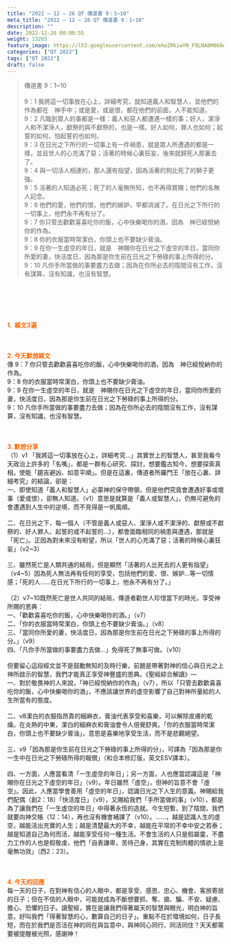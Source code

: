```yaml
---
title: "2022 – 12 – 26 QT 傳道書 9：1~10"
meta_title: "2022 – 12 – 26 QT 傳道書 9：1~10"
description: ""
date: 2022-12-26 00:00:55
weight: 13265
feature_image: https://lh3.googleusercontent.com/ehoZRkiwYN_F9LNA8M068AYxt73EavCZno-PD1cJRuf5BbSkQVUWr3gNEbt5kSs28Pb_Elg17kSrtf9ybWvojWoMV6I4tPM3vGRGDq6GkKkPdL2Gut4QAIw4-uykKUAtNiKgQKntvsU=w800
categories: ["QT 2022"]
tags: ["QT 2022"]
draft: false
---
```


<blockquote>傳道書 9：1~10<br />
<br />
9：1 我將這一切事放在心上，詳細考究，就知道義人和智慧人，並他們的作為都在　神手中；或是愛，或是恨，都在他們的前面，人不能知道。<br />
9：2 凡臨到眾人的事都是一樣：義人和惡人都遭遇一樣的事；好人，潔淨人和不潔淨人，獻祭的與不獻祭的，也是一樣。好人如何，罪人也如何；起誓的如何，怕起誓的也如何。<br />
9：3 在日光之下所行的一切事上有一件禍患，就是眾人所遭遇的都是一樣，並且世人的心充滿了惡；活著的時候心裏狂妄，後來就歸死人那裏去了。<br />
9：4 與一切活人相連的，那人還有指望，因為活著的狗比死了的獅子更強。<br />
9：5 活著的人知道必死；死了的人毫無所知，也不再得賞賜；他們的名無人記念。<br />
9：6 他們的愛，他們的恨，他們的嫉妒，早都消滅了。在日光之下所行的一切事上，他們永不再有分了。<br />
9：7 你只管去歡歡喜喜吃你的飯，心中快樂喝你的酒，因為　神已經悅納你的作為。<br />
9：8 你的衣服當時常潔白，你頭上也不要缺少膏油。<br />
9：9 在你一生虛空的年日，就是　神賜你在日光之下虛空的年日，當同你所愛的妻，快活度日，因為那是你生前在日光之下勞碌的事上所得的分。<br />
9：10 凡你手所當做的事要盡力去做；因為在你所必去的陰間沒有工作，沒有謀算，沒有知識，也沒有智慧。</blockquote><br />
&nbsp;<br />
<br />
&nbsp;<br />
<br />
<span style="color: #ff6600;"><strong>1.  經文3遍</strong></span><br />
<br />
&nbsp;<br />
<br />
<span style="color: #ff6600;"><strong>2. 今天默想經文<br />
</strong></span>傳 9：7 你只管去歡歡喜喜吃你的飯，心中快樂喝你的酒，因為　神已經悅納你的作為。<br />
9：8 你的衣服當時常潔白，你頭上也不要缺少膏油。<br />
9：9 在你一生虛空的年日，就是　神賜你在日光之下虛空的年日，當同你所愛的妻，快活度日，因為那是你生前在日光之下勞碌的事上所得的分。<br />
9：10 凡你手所當做的事要盡力去做；因為在你所必去的陰間沒有工作，沒有謀算，沒有知識，也沒有智慧。<br />
<br />
&nbsp;<br />
<br />
<strong><span style="color: #ff6600;">3. 默想分享<br />
</span></strong>（1）v1 「我將這一切事放在心上，詳細考究…」其實世上的智慧人，甚至我看今天政治上許多的「名嘴」，都是一群有心研究、探討，想要鑑古知今，想要探索真相，使能「趨吉避凶、如意平順」。但是在這裏，傳道者所羅門王「放在心裏、詳細考究」的結論，卻是：<br />
一、即使知道「義人和智慧人」必蒙神的保守帶領，但是他們究竟會遭遇好事或壞事（愛或恨），卻無人知道。（v1）意思是就算是「義人或智慧人」，仍無可避免的會遭遇到人生中的逆境，而不見得是一帆風順。<br />
<br />
二、在日光之下，每一個人（不管是義人或惡人、潔淨人或不潔淨的、獻祭或不獻祭的、好人罪人、起誓的或不起誓的…），都會面臨相同的禍患與遭遇，那就是「死亡」。正因為對未來沒有盼望，所以「世人的心充滿了惡；活著的時候心裏狂妄」（v2~3）<br />
<br />
三、雖然死亡是人類共通的結局，但是顯然「活著的人比死去的人更有指望」（v4~5）因為死人無法再有任何的享受，包括他們的愛、恨、嫉妒…等一切情感；「死的人……在日光下所行的一切事上，他永不再有分了。」<br />
<br />
（2）v7~10既然死亡是世人共同的結局，傳道者勸世人珍惜當下的時光，享受神所賜的恩典：<br />
一、「歡歡喜喜吃你的飯，心中快樂喝你的酒。」（v7）<br />
二、「你的衣服當時常潔白，你頭上也不要缺少膏油。」（v8）<br />
三、「當同你所愛的妻，快活度日，因為那是你生前在日光之下勞碌的事上所得的分。」（v9）<br />
四、「凡你手所當做的事要盡力去做…」免得死了無事可做。（v10）<br />
<br />
但要留心這段經文並不是鼓勵無知的及時行樂，前題是帶著對神的信心與日光之上神所啟示的智慧，我們才能真正享受神豐盛的恩典。《聖經綜合解讀》—<br />
一、對於敬畏神的人來說，「神已經悅納你的作為」（v7），所以「只管去歡歡喜喜吃你的飯，心中快樂喝你的酒」，不應該讓世界的虛空影響了自己對神所量給的人生所當有的態度。<br />
<br />
二、v8潔白的衣服指昂貴的細麻衣，膏油代表享受和喜樂，可以解除皮膚的乾燥。在炎熱的中東，潔白的細麻衣和膏油會令人倍覺舒爽。「你的衣服當時常潔白，你頭上也不要缺少膏油」，意思是喜樂地享受生活，而不是悲觀絕望。<br />
<br />
三、v9「因為那是你生前在日光之下勞碌的事上所得的分」，可譯為「因為那是你一生中在日光之下勞碌所得的報償」（和合本修訂版，英文ESV譯本）。<br />
<br />
四、一方面，人應當看清「一生虛空的年日」；另一方面，人也應當認識這是「神賜你在日光之下虛空的年日」（v9）。年日雖然「虛空」，但神的旨意不會「虛空」。因此，人應當學會善用「虛空的年日」，認識日光之下人生的意義。神賜給我們配偶（創2：18）「快活度日」（v9），又賜給我們「手所當做的事」（v10），都是為了讓我們在「一生虛空的年日」中得著永恆的造就。今生短暫，到了陰間，我們就要向神交帳（12：14），再也沒有機會補課了（v10）。……，越是認識人生的虛空，越能活出充實的人生；越是清楚最大的不幸，越能在平常的不幸中安之若泰；越是知道自己為何而活，越能享受任何一種生活。不會生活的人只是假屬靈，不盡力工作的人也是假敬虔，他們「自表謙卑，苦待己身，其實在克制肉體的情欲上是毫無功效」（西2：23）。<br />
<br />
&nbsp;<br />
<br />
<strong><span style="color: #ff6600;">4. 今天的回應<br />
</span></strong>每一天的日子，在對神有信心的人眼中，都是享受、感恩、忠心、機會、客旅寄居的日子；但在不信的人眼中，可能就成為不斷想要抓、奪、搶、騙、不安、疑慮、擔心、恐懼的日子。讀聖經，實在是讓我們得著屬天的智慧與眼光，明白神的旨意，好叫我們「得著智慧的心，數算自己的日子」。重點不在於環境如何，日子長短，而在於我們是否活在神的同在與旨意中，與神同心同行、同活同住？天天都需要被提醒被光照，感謝神！<br />
<br />
&nbsp;<br />
<br />
&nbsp;<br />
<br />
&nbsp;<br />
<br />
&nbsp;
        